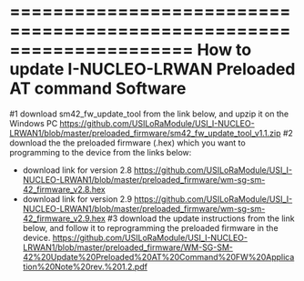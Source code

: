 =====================================================================
How to update I-NUCLEO-LRWAN Preloaded AT command Software
=====================================================================

#1 download sm42_fw_update_tool from the link below, and upzip it on the Windows PC
   https://github.com/USILoRaModule/USI_I-NUCLEO-LRWAN1/blob/master/preloaded_firmware/sm42_fw_update_tool_v1.1.zip
#2 download the the preloaded firmware (.hex) which you want to programming to the device from the links below:
   * download link for version 2.8
   https://github.com/USILoRaModule/USI_I-NUCLEO-LRWAN1/blob/master/preloaded_firmware/wm-sg-sm-42_firmware_v2.8.hex
   * download link for version 2.9
   https://github.com/USILoRaModule/USI_I-NUCLEO-LRWAN1/blob/master/preloaded_firmware/wm-sg-sm-42_firmware_v2.9.hex
#3 download the update instructions from the link below, and follow it to reprogramming the preloaded firmware in the device.
   https://github.com/USILoRaModule/USI_I-NUCLEO-LRWAN1/blob/master/preloaded_firmware/WM-SG-SM-42%20Update%20Preloaded%20AT%20Command%20FW%20Application%20Note%20rev.%201.2.pdf

